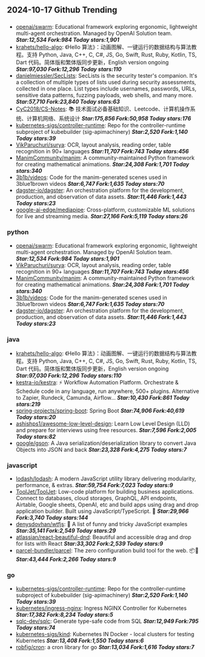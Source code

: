 ## 2024-10-17 Github Trending

### 
* [openai/swarm](https://github.com/openai/swarm): Educational framework exploring ergonomic, lightweight multi-agent orchestration. Managed by OpenAI Solution team. ***Star:12,534 Fork:984 Today stars:1,901***
* [krahets/hello-algo](https://github.com/krahets/hello-algo): 《Hello 算法》：动画图解、一键运行的数据结构与算法教程。支持 Python, Java, C++, C, C#, JS, Go, Swift, Rust, Ruby, Kotlin, TS, Dart 代码。简体版和繁体版同步更新，English version ongoing ***Star:97,030 Fork:12,296 Today stars:110***
* [danielmiessler/SecLists](https://github.com/danielmiessler/SecLists): SecLists is the security tester's companion. It's a collection of multiple types of lists used during security assessments, collected in one place. List types include usernames, passwords, URLs, sensitive data patterns, fuzzing payloads, web shells, and many more. ***Star:57,710 Fork:23,840 Today stars:63***
* [CyC2018/CS-Notes](https://github.com/CyC2018/CS-Notes): 📚 技术面试必备基础知识、Leetcode、计算机操作系统、计算机网络、系统设计 ***Star:175,856 Fork:50,958 Today stars:176***
* [kubernetes-sigs/controller-runtime](https://github.com/kubernetes-sigs/controller-runtime): Repo for the controller-runtime subproject of kubebuilder (sig-apimachinery) ***Star:2,520 Fork:1,140 Today stars:39***
* [VikParuchuri/surya](https://github.com/VikParuchuri/surya): OCR, layout analysis, reading order, table recognition in 90+ languages ***Star:11,707 Fork:743 Today stars:456***
* [ManimCommunity/manim](https://github.com/ManimCommunity/manim): A community-maintained Python framework for creating mathematical animations. ***Star:24,308 Fork:1,701 Today stars:340***
* [3b1b/videos](https://github.com/3b1b/videos): Code for the manim-generated scenes used in 3blue1brown videos ***Star:6,747 Fork:1,635 Today stars:70***
* [dagster-io/dagster](https://github.com/dagster-io/dagster): An orchestration platform for the development, production, and observation of data assets. ***Star:11,446 Fork:1,443 Today stars:23***
* [google-ai-edge/mediapipe](https://github.com/google-ai-edge/mediapipe): Cross-platform, customizable ML solutions for live and streaming media. ***Star:27,166 Fork:5,119 Today stars:26***

### python
* [openai/swarm](https://github.com/openai/swarm): Educational framework exploring ergonomic, lightweight multi-agent orchestration. Managed by OpenAI Solution team. ***Star:12,534 Fork:984 Today stars:1,901***
* [VikParuchuri/surya](https://github.com/VikParuchuri/surya): OCR, layout analysis, reading order, table recognition in 90+ languages ***Star:11,707 Fork:743 Today stars:456***
* [ManimCommunity/manim](https://github.com/ManimCommunity/manim): A community-maintained Python framework for creating mathematical animations. ***Star:24,308 Fork:1,701 Today stars:340***
* [3b1b/videos](https://github.com/3b1b/videos): Code for the manim-generated scenes used in 3blue1brown videos ***Star:6,747 Fork:1,635 Today stars:70***
* [dagster-io/dagster](https://github.com/dagster-io/dagster): An orchestration platform for the development, production, and observation of data assets. ***Star:11,446 Fork:1,443 Today stars:23***

### java
* [krahets/hello-algo](https://github.com/krahets/hello-algo): 《Hello 算法》：动画图解、一键运行的数据结构与算法教程。支持 Python, Java, C++, C, C#, JS, Go, Swift, Rust, Ruby, Kotlin, TS, Dart 代码。简体版和繁体版同步更新，English version ongoing ***Star:97,030 Fork:12,296 Today stars:110***
* [kestra-io/kestra](https://github.com/kestra-io/kestra): ⚡ Workflow Automation Platform. Orchestrate & Schedule code in any language, run anywhere, 500+ plugins. Alternative to Zapier, Rundeck, Camunda, Airflow... ***Star:10,430 Fork:861 Today stars:219***
* [spring-projects/spring-boot](https://github.com/spring-projects/spring-boot): Spring Boot ***Star:74,906 Fork:40,619 Today stars:20***
* [ashishps1/awesome-low-level-design](https://github.com/ashishps1/awesome-low-level-design): Learn Low Level Design (LLD) and prepare for interviews using free resources. ***Star:7,596 Fork:2,005 Today stars:82***
* [google/gson](https://github.com/google/gson): A Java serialization/deserialization library to convert Java Objects into JSON and back ***Star:23,328 Fork:4,275 Today stars:7***

### javascript
* [lodash/lodash](https://github.com/lodash/lodash): A modern JavaScript utility library delivering modularity, performance, & extras. ***Star:59,754 Fork:7,023 Today stars:9***
* [ToolJet/ToolJet](https://github.com/ToolJet/ToolJet): Low-code platform for building business applications. Connect to databases, cloud storages, GraphQL, API endpoints, Airtable, Google sheets, OpenAI, etc and build apps using drag and drop application builder. Built using JavaScript/TypeScript. 🚀 ***Star:29,966 Fork:3,740 Today stars:144***
* [denysdovhan/wtfjs](https://github.com/denysdovhan/wtfjs): 🤪 A list of funny and tricky JavaScript examples ***Star:35,141 Fork:2,549 Today stars:29***
* [atlassian/react-beautiful-dnd](https://github.com/atlassian/react-beautiful-dnd): Beautiful and accessible drag and drop for lists with React ***Star:33,302 Fork:2,539 Today stars:9***
* [parcel-bundler/parcel](https://github.com/parcel-bundler/parcel): The zero configuration build tool for the web. 📦🚀 ***Star:43,444 Fork:2,266 Today stars:9***

### go
* [kubernetes-sigs/controller-runtime](https://github.com/kubernetes-sigs/controller-runtime): Repo for the controller-runtime subproject of kubebuilder (sig-apimachinery) ***Star:2,520 Fork:1,140 Today stars:39***
* [kubernetes/ingress-nginx](https://github.com/kubernetes/ingress-nginx): Ingress NGINX Controller for Kubernetes ***Star:17,382 Fork:8,234 Today stars:5***
* [sqlc-dev/sqlc](https://github.com/sqlc-dev/sqlc): Generate type-safe code from SQL ***Star:12,949 Fork:795 Today stars:74***
* [kubernetes-sigs/kind](https://github.com/kubernetes-sigs/kind): Kubernetes IN Docker - local clusters for testing Kubernetes ***Star:13,408 Fork:1,550 Today stars:6***
* [robfig/cron](https://github.com/robfig/cron): a cron library for go ***Star:13,034 Fork:1,616 Today stars:7***
